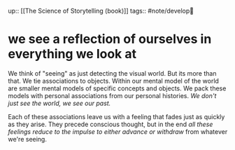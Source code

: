 up:: [[The Science of Storytelling (book)]]
tags:: #note/develop🍃 

# we see a reflection of ourselves in everything we look at

We think of "seeing" as just detecting the visual world. But its more than that. We tie associations to objects. Within our mental model of the world are smaller mental models of specific concepts and objects. We pack these models with personal associations from our personal histories. *We don't just see the world, we see our past.* 

Each of these associations leave us with a feeling that fades just as quickly as they arise. They precede conscious thought, but in the end *all these feelings reduce to the impulse to either advance or withdraw* from whatever we're seeing.

